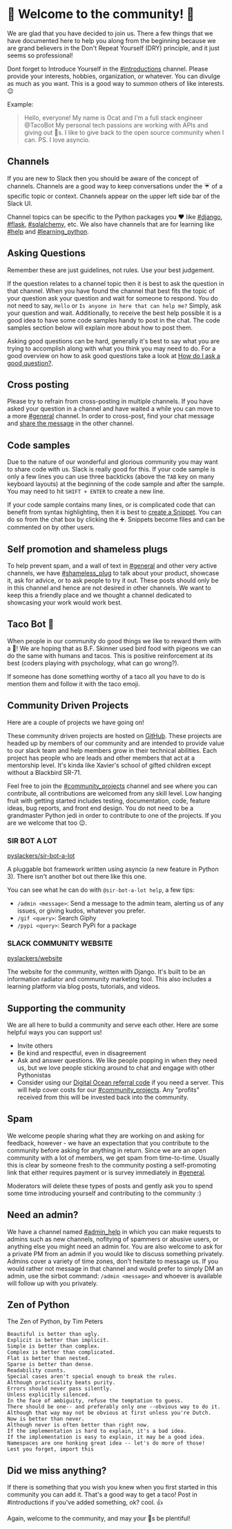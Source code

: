 # :tada: Welcome to the community! :tada:

We are glad that you have decided to join us.
There a few things that we have documented here to help you along from the beginning because we are grand believers in the Don't Repeat Yourself (DRY) principle, and it just seems so professional!  

Dont forget to Introduce Yourself in the [#introductions](https://pythondev.slack.com/messages/C07EHQYFN) channel. Please provide your interests, hobbies, organization, or whatever. You can divulge as much as you want.  This is a good way to summon others of like interests. :wink:

Example:

> Hello, everyone! My name is Ocat and I'm a full stack engineer @TacoBot My personal tech passions are working with APIs and giving out :taco:s. 
> I like to give back to the open source community when I can. PS. I love asyncio. 

## Channels

If you are new to Slack then you should be aware of the concept of channels. Channels are a good way to keep conversations under the :umbrella: of a specific topic or context. Channels appear on the upper left side bar of the Slack UI.

Channel topics can be specific to the Python packages you :heart: like [#django](https://pythondev.slack.com/messages/C0LMFRMB5), [#flask](https://pythondev.slack.com/messages/C0LN2AD7T"), [#sqlalchemy](https://pythondev.slack.com/messages/C1PB8ME48), etc. We also have channels that are for learning like [#help](https://pythondev.slack.com/messages/C07EFMZ1N) and [#learning_python](https://pythondev.slack.com/messages/C07EW4DNE). 

## Asking Questions

Remember these are just guidelines, not rules. Use your best judgement.

If the question relates to a channel topic then it is best to ask the question in that channel. When you have found the channel that best fits the topic of your question ask your question and wait for someone to respond. You do not need to say, `Hello` or `Is anyone in here that can help me?` Simply, ask your question and wait. Additionally, to receive the best help possible it is a good idea to have some code samples handy to post in the chat. The code samples section below will explain more about how to post them.

Asking good questions can be hard, generally it's best to say what you are trying to accomplish along with what you think you may need to do. For a good overview on how to ask good questions take a look at [How do I ask a good question?](https://stackoverflow.com/help/how-to-ask).

## Cross posting

Please try to refrain from cross-posting in multiple channels. If you have asked your question in a channel and have waited a while you can move to a more [#general](https://pythondev.slack.com/messages/C07EFBK3R) channel. In order to cross-post, find your chat message and [share the message](https://get.slack.help/hc/en-us/articles/203274767-Share-messages-in-Slack) in the other channel.

## Code samples

Due to the nature of our wonderful and glorious community you may want to share code with us. Slack is really good for this. If your code sample is only a few lines you can use three backticks (above the `TAB` key on many keyboard layouts) at the beginning of the code sample and after the sample. You may need to hit `SHIFT + ENTER` to create a new line.

If your code sample contains many lines, or is complicated code that can benefit from syntax highlighting, then it is best to [create a Snippet](https://get.slack.help/hc/en-us/articles/204145658-Create-a-snippet). You can do so from the chat box by clicking the :heavy_plus_sign:. Snippets become files and can be commented on by other users.

## Self promotion and shameless plugs

To help prevent spam, and a wall of text in [#general](https://pythondev.slack.com/messages/C07EFBK3R) and other very active channels, we have [#shameless_plug](https://pythondev.slack.com/messages/C3GFPUBGF) to talk about your product, showcase it, ask for advice, or to ask people to try it out. These posts should only be in this channel and hence are not desired in other channels. We want to keep this a friendly place and we thought a channel dedicated to showcasing your work would work best.

## Taco Bot :taco:

When people in our community do good things we like to reward them with a :taco:! We are hoping that as B.F. Skinner used bird food with pigeons we can do the same with humans and tacos. This is positive reinforcement at its best (coders playing with psychology, what can go wrong?). 

If someone has done something worthy of a taco all you have to do is mention them and follow it with the taco emoji. 

## Community Driven Projects

Here are a couple of projects we have going on!

These community driven projects are hosted on [GitHub](https://github.com/pyslackers). These projects are headed up by members of our community and are intended to provide value to our slack team and help members grow in their technical abilities. Each project has people who are leads and other members that act at a mentorship level. It's kinda like Xavier's school of gifted children except without a Blackbird SR-71.

Feel free to join the [#community_projects](https://pythondev.slack.com/messages/C2FMLUBEU) channel and see where you can contribute, all contributions are welcomed from any skill level.  Low hanging fruit with getting started includes testing, documentation, code, feature ideas, bug reports, and front end design. You do not need to be a grandmaster Python jedi in order to contribute to one of the projects. If you are we welcome that too :wink:.

### SIR BOT A LOT 

[pyslackers/sir-bot-a-lot](https://github.com/pyslackers/sir-bot-a-lot)

A pluggable bot framework written using asyncio (a new feature in Python 3). There isn't another bot out there like this one.

You can see what he can do with `@sir-bot-a-lot help`, a few tips:

* `/admin <message>`: Send a message to the admin team, alerting us of any issues, or giving kudos, whatever you prefer.
* `/gif <query>`: Search Giphy
* `/pypi <query>`: Search PyPi for a package

### SLACK COMMUNITY WEBSITE

[pyslackers/website](https://github.com/pyslackers/website)

The website for the community, written with Django. It's built to be an information radiator and community marketing tool. This also includes a learning platform via blog posts, tutorials, and videos.

## Supporting the community

We are all here to build a community and serve each other. Here are some helpful ways you can support us!

* Invite others
* Be kind and respectful, even in disagreement
* Ask and answer questions. We like people popping in when they need us, but we love people sticking around to chat and engage with other Pythonistas
* Consider using our [Digital Ocean referral code](https://m.do.co/c/457f0988c477) if you need a server. This will help cover costs for our [#community_projects](https://pythondev.slack.com/messages/C2FMLUBEU). Any "profits" received from this will be invested back into the community.

## Spam

We welcome people sharing what they are working on and asking for feedback, however - we have an expectation that you contribute to the community before asking for anything in return. Since we are an open community with a lot of members, we get spam from time-to-time. Usually this is clear by someone fresh to the community posting a self-promoting link that either requires payment or is survey immediately in [#general](https://pythondev.slack.com/messages/C07EFBK3R).

Moderators will delete these types of posts and gently ask you to spend some time introducing yourself and contributing to the community :) 

## Need an admin?

We have a channel named [#admin_help](https://pythondev.slack.com/messages/C07G55QES) in which you can make requests to admins such as new channels, nofitying of spammers or abusive users, or anything else you might need an admin for. You are also welcome to ask for a private PM from an admin if you would like to discuss something privately. Admins cover a variety of time zones, don't hesitate to message us.  If you would rather not message in that channel and would prefer to simply DM an admin, use the sirbot command: `/admin <message>` and whoever is available will follow up with you privately.

## Zen of Python

The Zen of Python, by Tim Peters

    Beautiful is better than ugly.
    Explicit is better than implicit.
    Simple is better than complex.
    Complex is better than complicated.
    Flat is better than nested.
    Sparse is better than dense.
    Readability counts.
    Special cases aren't special enough to break the rules.
    Although practicality beats purity.
    Errors should never pass silently.
    Unless explicitly silenced.
    In the face of ambiguity, refuse the temptation to guess.
    There should be one-- and preferably only one --obvious way to do it.
    Although that way may not be obvious at first unless you're Dutch.
    Now is better than never.
    Although never is often better than right now.
    If the implementation is hard to explain, it's a bad idea.
    If the implementation is easy to explain, it may be a good idea.
    Namespaces are one honking great idea -- let's do more of those!
    Lest you forget, import this

## Did we miss anything?

If there is something that you wish you knew when you first started in this community you can add it. That's a good way to get a taco! Post in #introductions if you've added something, ok? cool. :+1:

Again, welcome to the community, and may your :taco:s be plentiful!
